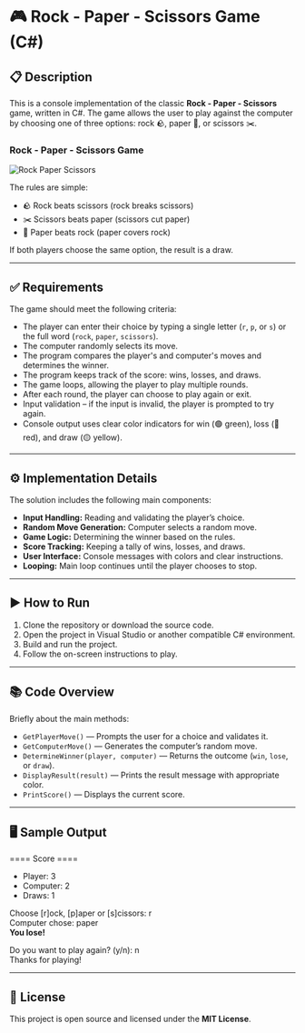 # 🎮 Rock - Paper - Scissors Game (C#)

## 📋 Description

This is a console implementation of the classic **Rock - Paper - Scissors** game, written in C#. The game allows the user to play against the computer by choosing one of three options: rock 🪨, paper 📄, or scissors ✂️.

### Rock - Paper - Scissors Game
![Rock Paper Scissors](0_3oJdSb7B26rt3xjJ.png)

The rules are simple:

- 🪨 Rock beats scissors (rock breaks scissors)
- ✂️ Scissors beats paper (scissors cut paper)
- 📄 Paper beats rock (paper covers rock)

If both players choose the same option, the result is a draw.

---

## ✅ Requirements

The game should meet the following criteria:

- The player can enter their choice by typing a single letter (`r`, `p`, or `s`) or the full word (`rock`, `paper`, `scissors`).
- The computer randomly selects its move.
- The program compares the player's and computer's moves and determines the winner.
- The program keeps track of the score: wins, losses, and draws.
- The game loops, allowing the player to play multiple rounds.
- After each round, the player can choose to play again or exit.
- Input validation – if the input is invalid, the player is prompted to try again.
- Console output uses clear color indicators for win (🟢 green), loss (🔴 red), and draw (🟡 yellow).

---

## ⚙️ Implementation Details

The solution includes the following main components:

- **Input Handling:** Reading and validating the player’s choice.
- **Random Move Generation:** Computer selects a random move.
- **Game Logic:** Determining the winner based on the rules.
- **Score Tracking:** Keeping a tally of wins, losses, and draws.
- **User Interface:** Console messages with colors and clear instructions.
- **Looping:** Main loop continues until the player chooses to stop.

---

## ▶️ How to Run

1. Clone the repository or download the source code.
2. Open the project in Visual Studio or another compatible C# environment.
3. Build and run the project.
4. Follow the on-screen instructions to play.

---

## 📚 Code Overview

Briefly about the main methods:

- `GetPlayerMove()` — Prompts the user for a choice and validates it.
- `GetComputerMove()` — Generates the computer’s random move.
- `DetermineWinner(player, computer)` — Returns the outcome (`win`, `lose`, or `draw`).
- `DisplayResult(result)` — Prints the result message with appropriate color.
- `PrintScore()` — Displays the current score.

---

## 🖥 Sample Output
==== Score ====
 - Player: 3  
 - Computer: 2  
 - Draws: 1  

Choose [r]ock, [p]aper or [s]cissors: r  
Computer chose: paper  
**You lose!**

Do you want to play again? (y/n): n  
Thanks for playing!



---

## 📄 License

This project is open source and licensed under the **MIT License**.
